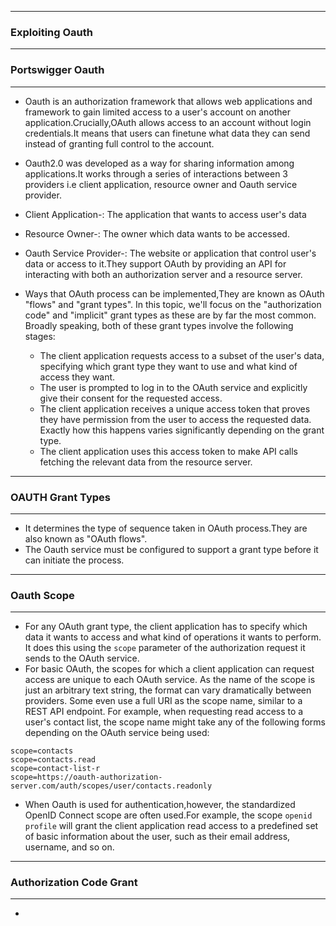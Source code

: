 --------------

### Exploiting Oauth 

--------------

### Portswigger Oauth

--------------

-  Oauth is an authorization framework that allows web applications and framework to gain limited access to a user's account on another application.Crucially,OAuth allows access to an account without login credentials.It means that users can finetune what data they can send instead of granting full control to the account.
-  Oauth2.0 was developed as a way for sharing information among applications.It works through a series of interactions between 3 providers i.e client application, resource owner and Oauth service provider.
  -  Client Application-: The application that wants to access user's data
  -  Resource Owner-: The owner which data wants to be accessed.
  -  Oauth Service Provider-: The website or application that control user's data or access to it.They support OAuth by providing an API for interacting with both an authorization server and a resource server.

- Ways that OAuth process can be implemented,They are known as OAuth "flows" and "grant types". In this topic, we'll focus on the "authorization code" and "implicit" grant types as these are by far the most common. Broadly speaking, both of these grant types involve the following stages:
  -  The client application requests access to a subset of the user's data, specifying which grant type they want to use and what kind of access they want.
  -  The user is prompted to log in to the OAuth service and explicitly give their consent for the requested access.
  -  The client application receives a unique access token that proves they have permission from the user to access the requested data. Exactly how this happens varies significantly depending on the grant type.
  -  The client application uses this access token to make API calls fetching the relevant data from the resource server.

--------------

### OAUTH Grant Types

--------------

- It determines the type of sequence taken in OAuth process.They are also known as "OAuth flows".
- The Oauth service must be configured to support a grant type before it can initiate the process.

--------------

### Oauth Scope

-------------

- For any OAuth grant type, the client application has to specify which data it wants to access and what kind of operations it wants to perform. It does this using the `scope` parameter of the authorization request it sends to the OAuth service.
- For basic OAuth, the scopes for which a client application can request access are unique to each OAuth service. As the name of the scope is just an arbitrary text string, the format can vary dramatically between providers. Some even use a full URI as the scope name, similar to a REST API endpoint. For example, when requesting read access to a user's contact list, the scope name might take any of the following forms depending on the OAuth service being used:

```
scope=contacts
scope=contacts.read
scope=contact-list-r
scope=https://oauth-authorization-server.com/auth/scopes/user/contacts.readonly
```
- When Oauth is used for authentication,however, the standardized OpenID Connect scope are often used.For example, the scope `openid profile` will grant the client application read access to a predefined set of basic information about the user, such as their email address, username, and so on.

---------------

### Authorization Code Grant

---------------

- 

